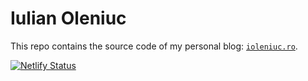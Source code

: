 # Iulian Oleniuc

This repo contains the source code of my personal blog: [`ioleniuc.ro`](https://ioleniuc.ro/).

[![Netlify Status](https://api.netlify.com/api/v1/badges/c7af3175-c249-442f-aa4e-ffa7fd993d6e/deploy-status)](https://app.netlify.com/sites/ioleniuc/deploys)

